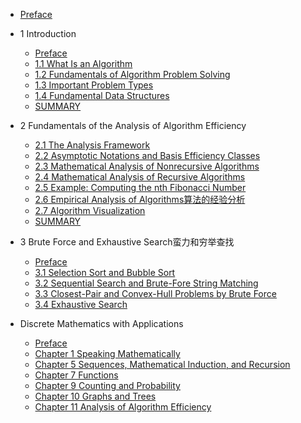 - [Preface](./docs/design_and_analysis_of_lgorithms/Preface.md)
- 1 Introduction
  - [Preface](docs/design_and_analysis_of_lgorithms/1_introduction/preface.md)
  - [1.1 What Is an Algorithm](docs/design_and_analysis_of_lgorithms/1_introduction/1.1_what_is_an_algorithm.md)
  - [1.2 Fundamentals of Algorithm Problem Solving](docs/design_and_analysis_of_lgorithms/1_introduction/1.2_fundamentals_of_algorithm_problem_solving.md)
  - [1.3 Important Problem Types](docs/design_and_analysis_of_lgorithms/1_introduction/1.3_important_problem_types.md)
  - [1.4 Fundamental Data Structures](docs/design_and_analysis_of_lgorithms/1_introduction/1.4_fundamental_data_structures.md)
  - [SUMMARY](docs/design_and_analysis_of_lgorithms/1_introduction/summary.md)
- 2 Fundamentals of the Analysis of Algorithm Efficiency
  - [2.1 The Analysis Framework](docs/design_and_analysis_of_lgorithms/2_fundamentals_of_the_analysis_of_algorithm_efficiency/2.1_the_analysis_framework.md)
  - [2.2 Asymptotic Notations and Basis Efficiency Classes](docs/design_and_analysis_of_lgorithms/2_fundamentals_of_the_analysis_of_algorithm_efficiency/2.2_asymptotic_notations_and_basic_efficiency_classes.md)
  - [2.3 Mathematical Analysis of Nonrecursive Algorithms](docs/design_and_analysis_of_lgorithms/2_fundamentals_of_the_analysis_of_algorithm_efficiency/2.3_mathematical_analysis_of_nonrecursive_algorithms.md)
  - [2.4 Mathematical Analysis of Recursive Algorithms](docs/design_and_analysis_of_lgorithms/2_fundamentals_of_the_analysis_of_algorithm_efficiency/2.4_mathematical_analysis_of_recursive_algorithms.md)
  - [2.5 Example: Computing the nth Fibonacci Number](docs/design_and_analysis_of_lgorithms/2_fundamentals_of_the_analysis_of_algorithm_efficiency/2.5_computing_the_nth_fibonacci_number.md)
  - [2.6 Empirical Analysis of Algorithms算法的经验分析](docs/design_and_analysis_of_lgorithms/2_fundamentals_of_the_analysis_of_algorithm_efficiency/2.6_empirical_analysis_of_algorithms.md)
  - [2.7 Algorithm Visualization](docs/design_and_analysis_of_lgorithms/2_fundamentals_of_the_analysis_of_algorithm_efficiency/2.7_algorithm_visualization.md)
  - [SUMMARY](docs/design_and_analysis_of_lgorithms/2_fundamentals_of_the_analysis_of_algorithm_efficiency/summary.md)
- 3 Brute Force and Exhaustive Search蛮力和穷举查找
  - [Preface](docs/design_and_analysis_of_lgorithms/3_brute_force_and_exhaustive_search/preface.md)
  - [3.1 Selection Sort and Bubble Sort](docs/design_and_analysis_of_lgorithms/3_brute_force_and_exhaustive_search/3.1_selection_sort_and_bubble_sort.md)
  - [3.2 Sequential Search and Brute-Fore String Matching](docs/design_and_analysis_of_lgorithms/3_brute_force_and_exhaustive_search/3.2_sequential_search_and_brute_force_string_matching.md)
  - [3.3 Closest-Pair and Convex-Hull Problems by Brute Force](docs/design_and_analysis_of_lgorithms/3_brute_force_and_exhaustive_search/3.3_closest_pair_and_convec_hell_problems_by_brute_force.md)
  - [3.4 Exhaustive Search](docs/design_and_analysis_of_lgorithms/3_brute_force_and_exhaustive_search/3.4_exhaustive_search.md)

- Discrete Mathematics with Applications
  <!-- * [Discrete mathmatics](./docs/discrete_mathmatics/discrete_mathmatics.md) -->
  - [Preface](./docs/discrete_mathmatics/Preface.md)
  - [Chapter 1 Speaking Mathematically](./docs/discrete_mathmatics/Chapter_1_Speaking_Mathematically.md)
  - [Chapter 5 Sequences, Mathematical Induction, and Recursion](./docs/discrete_mathmatics/Chapter_5_Sequences_Mathematical_Induction_and_Recursion.md)
  - [Chapter 7 Functions](./docs/discrete_mathmatics/Chapter_7_Functions.md)
  - [Chapter 9 Counting and Probability](./docs/discrete_mathmatics/chapter9_counting_and_probability.md)
  - [Chapter 10 Graphs and Trees](./docs/discrete_mathmatics/Chapter_10_GRAPHS_AND_TREES.md)
  - [Chapter 11 Analysis of Algorithm Efficiency](./docs/discrete_mathmatics/chapter11_analysis_of_algorithm_efficiency.md)